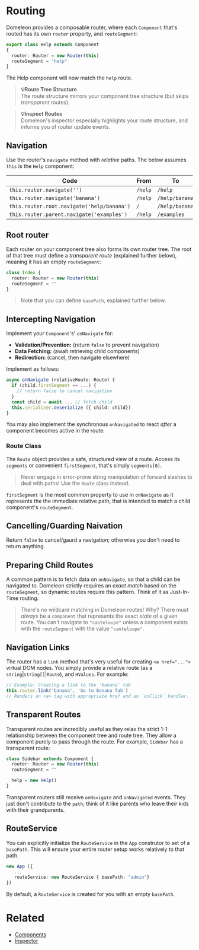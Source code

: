# Routing

Domeleon provides a composable router, where each `Component` that's routed has its own `router` property, and `routeSegment`:

``` ts
export class Help extends Component
{
  router: Router = new Router(this)  
  routeSegment = "help"
}
```


The Help component will now match the `help` route.

> **💡Route Tree Structure**  
> The route structure mirrors your component tree structure (but skips *transparent* routes).

> **💡Inspect Routes**  
> Domeleon's inspector especially highlights your route structure, and informs you of router update events.

## Navigation

Use the router's `navigate` method with *relative* paths. The below assumes `this` is the `Help` component:

| Code | From | To |
|------|-------------|------------|
| `this.router.navigate('')` | `/help` | `/help` |
| `this.router.navigate('banana')` | `/help` | `/help/banana` |
| `this.router.root.navigate('help/banana')` | `/` | `/help/banana` |
| `this.router.parent.navigate('examples')` | `/help` | `/examples` |

## Root router

Each router on your component tree also forms its own router tree. The root of that tree must define a *transparent route* (explained further below), meaning it has an empty `routeSegment`:

```ts
class Index {
  router: Router = new Router(this)
  routeSegment = ""
}
```

>Note that you can define `basePath`, explained further below.

## Intercepting Navigation

Implement your `Component`'s' `onNavigate` for:

*   **Validation/Prevention:** (return `false` to prevent navigation)
*   **Data Fetching:** (await retrieving child components)
*   **Redirection:** (cancel, then navigate elsewhere)

Implement as follows:

```ts
async onNavigate (relativeRoute: Route) {
  if (child.firstSegment == ...) {
    // return false to cancel navigation
  }
  const child = await ... // fetch child
  this.serializer.deserialize ({ child: child})
}
```
You may also implement the synchronous `onNavigated` to react *after* a component becomes active in the route.

### Route Class
The `Route` object provides a safe, structured view of a route. Access its `segments` or convenient `firstSegment`, that's simply `segments[0]`.

> Never engage in error-prone string manipulation of forward slashes to deal with paths! Use the `Route` class instead.

`firstSegment` is the most common property to use in `onNavigate` as it represents the the immediate relative path, that is intended to match a child component's `routeSegment`.

## Cancelling/Guarding Naivation

Return `false` to cancel/gaurd a navigation; otherwise you don't need to return anything.

## Preparing Child Routes

A common pattern is to fetch data on `onNavigate`, so that a child can be navigated to. Domeleon strictly requires an *exact match* based on the `routeSegment`, so dynamic routes require this pattern. Think of it as Just-In-Time routing.

> There's no wildcard matching in Domeleon routes! Why? There must *always* be a `component` that represents the exact *state* of a given route. You can't navigate to `"canteloupe"` unless a component exists with the `routeSegment` with the value `"canteloupe"`.

## Navigation Links

The router has a `link` method that's very useful for creating `<a href="...">` virtual DOM nodes. You simply provide a relative route (as a `string`|`string[]`|`Route`), and `HValues`. For example:

```ts
// Example: Creating a link to the 'banana' tab
this.router.link('banana', 'Go to Banana Tab')
// Renders an <a> tag with appropriate href and an `onClick` handler.
```
## Transparent Routes

Transparent routes are incredibly useful as they relax the strict 1-1 relationship between the component tree and route tree. They allow a component purely to pass through the route. For example, `Sidebar` has a transparent route:

```ts
class Sidebar extends Component {  
  router: Router = new Router(this)
  routeSegment = ""

  help = new Help()
}
```
Transparent routers still receive `onNavigate` and `onNavigated` events. They just don't contribute to the `path`; think of it like parents who leave their kids with their grandparents.

## RouteService

You can explicitly initialize the `RouteService` in the `App` construtor to set of a `basePath`. This will ensure your entire router setup works relatively to that path.

```ts
new App ({
   ...
   routeService: new RouteService { basePath: "admin"}
})
```
By default, a `RouteService` is created for you with an empty `basePath`.

# Related

* [Components](./components.md)
* [Inspector](./inspector.md)